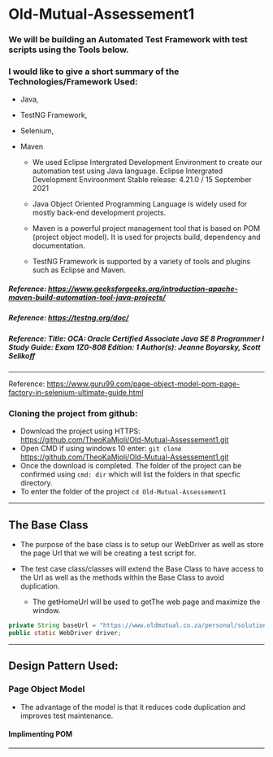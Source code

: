 # Old-Mutual-Assessement1
### We will be building an Automated Test Framework with test scripts using the Tools below.

### I would like to give a short summary of the Technologies/Framework Used: 
* Java, 
* TestNG Framework, 
* Selenium,
* Maven

  * We used Eclipse Intergrated Development Environment to create our automation test using Java language. Eclipse Intergrated Development Enviroonment Stable release: 4.21.0 / 15 September 2021

  * Java Object Oriented Programming Language is widely used for mostly back-end development projects.
  * Maven is a powerful project management tool that is based on POM (project object model). It is used for projects build, dependency and documentation. 
  * TestNG Framework is supported by a variety of tools and plugins such as Eclipse and Maven.
  
##### Reference: https://www.geeksforgeeks.org/introduction-apache-maven-build-automation-tool-java-projects/
##### Reference: https://testng.org/doc/
##### Reference: Title: OCA: Oracle Certified Associate Java SE 8 Programmer I Study Guide: Exam 1Z0-808 Edition: 1 Author(s): Jeanne Boyarsky, Scott Selikoff


*************************************************************************************************
Reference: https://www.guru99.com/page-object-model-pom-page-factory-in-selenium-ultimate-guide.html
### Cloning the project from github:
* Download the project using HTTPS: https://github.com/TheoKaMjoli/Old-Mutual-Assessement1.git
* Open CMD if using windows 10 enter: ``git clone`` https://github.com/TheoKaMjoli/Old-Mutual-Assessement1.git
* Once the download is completed. The folder of the project can be confirmed using ``cmd: dir`` which will list the folders in that specfic directory.
* To enter the folder of the project ``cd Old-Mutual-Assessement1``

*************************************************************************************************
## The Base Class
* The purpose of the base class is to setup our WebDriver as well as store the page Url that we will be creating a test script for.
* The test case class/classes will extend the Base Class to have access to the Url as well as the methods within the Base Class to avoid duplication.


	* The getHomeUrl will be used to getThe web page and maximize the window.
```java
private String baseUrl = "https://www.oldmutual.co.za/personal/solutions/bank-and-borrow/"; 
public static WebDriver driver;
 ```
 
 




*************************************************************************************************
## Design Pattern Used: 
### Page Object Model
* The advantage of the model is that it reduces code duplication and improves test maintenance.

#### Implimenting POM














*************************************************************************************************
